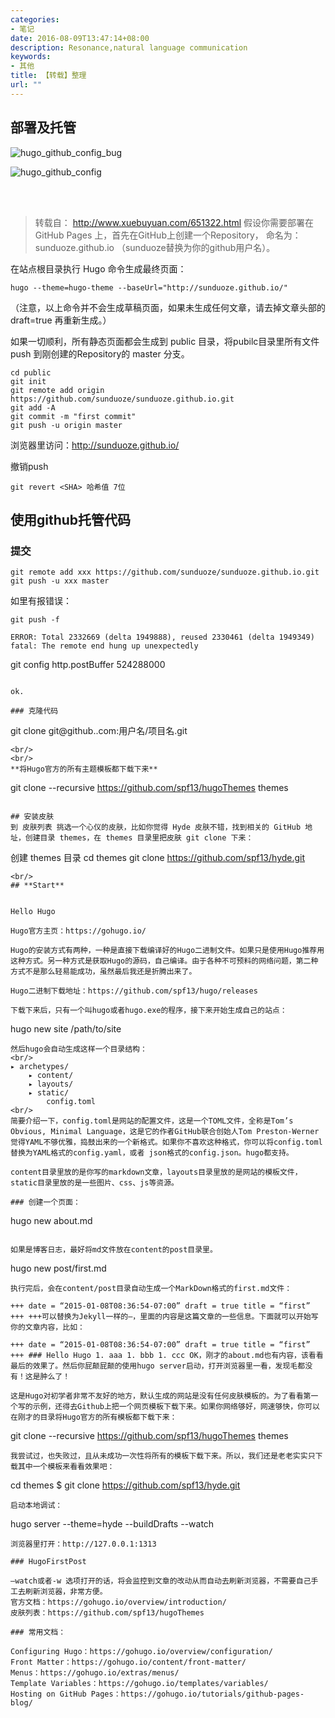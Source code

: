 ```yaml
---
categories:
- 笔记
date: 2016-08-09T13:47:14+08:00
description: Resonance,natural language communication
keywords:
- 其他
title: 【转载】整理
url: ""
---
```


## **部署及托管**

![hugo_github_config_bug](/media/competition_img/hugo_github_config_bug.png)

![hugo_github_config](/media/competition_img/hugo_github_config.png)

</br>
</br>

> 转载自： http://www.xuebuyuan.com/651322.html 假设你需要部署在 GitHub Pages 上，首先在GitHub上创建一个Repository，
> 命名为：sunduoze.github.io （sunduoze替换为你的github用户名）。

在站点根目录执行 Hugo 命令生成最终页面：
```
hugo --theme=hugo-theme --baseUrl="http://sunduoze.github.io/"
```
（注意，以上命令并不会生成草稿页面，如果未生成任何文章，请去掉文章头部的 draft=true 再重新生成。）

如果一切顺利，所有静态页面都会生成到 public 目录，将pubilc目录里所有文件 push 到刚创建的Repository的 master 分支。
```
cd public
git init
git remote add origin https://github.com/sunduoze/sunduoze.github.io.git
git add -A
git commit -m "first commit"
git push -u origin master
```
浏览器里访问：http://sunduoze.github.io/

撤销push
```
git revert <SHA> 哈希值 7位
```
## **使用github托管代码**

### 提交
```
git remote add xxx https://github.com/sunduoze/sunduoze.github.io.git
git push -u xxx master
```
如里有报错误：

```
git push -f 
```
```
ERROR: Total 2332669 (delta 1949888), reused 2330461 (delta 1949349)
fatal: The remote end hung up unexpectedly

```
git config http.postBuffer 524288000
```

ok.

### 克隆代码
```
git clone git@github..com:用户名/项目名.git
```
<br/>
<br/>
**将Hugo官方的所有主题模板都下载下来**
```
git clone --recursive https://github.com/spf13/hugoThemes themes
```

## 安装皮肤
到 皮肤列表 挑选一个心仪的皮肤，比如你觉得 Hyde 皮肤不错，找到相关的 GitHub 地址，创建目录 themes，在 themes 目录里把皮肤 git clone 下来：
```
创建 themes 目录
cd themes
git clone https://github.com/spf13/hyde.git
```
<br/>
## **Start**


Hello Hugo

Hugo官方主页：https://gohugo.io/

Hugo的安装方式有两种，一种是直接下载编译好的Hugo二进制文件。如果只是使用Hugo推荐用这种方式。另一种方式是获取Hugo的源码，自己编译。由于各种不可预料的网络问题，第二种方式不是那么轻易能成功，虽然最后我还是折腾出来了。

Hugo二进制下载地址：https://github.com/spf13/hugo/releases

下载下来后，只有一个叫hugo或者hugo.exe的程序，接下来开始生成自己的站点：

```
hugo new site /path/to/site
```
然后hugo会自动生成这样一个目录结构：
<br/>
▸ archetypes/
	▸ content/
    ▸ layouts/
    ▸ static/
        config.toml
<br/>
简要介绍一下，config.toml是网站的配置文件，这是一个TOML文件，全称是Tom’s Obvious, Minimal Language，这是它的作者GitHub联合创始人Tom Preston-Werner 觉得YAML不够优雅，捣鼓出来的一个新格式。如果你不喜欢这种格式，你可以将config.toml替换为YAML格式的config.yaml，或者 json格式的config.json。hugo都支持。

content目录里放的是你写的markdown文章，layouts目录里放的是网站的模板文件，static目录里放的是一些图片、css、js等资源。

### 创建一个页面：

``` 
hugo new about.md
```

如果是博客日志，最好将md文件放在content的post目录里。
```
hugo new post/first.md
```
执行完后，会在content/post目录自动生成一个MarkDown格式的first.md文件：

+++ date = “2015-01-08T08:36:54-07:00” draft = true title = “first” +++ +++可以替换为Jekyll一样的—，里面的内容是这篇文章的一些信息。下面就可以开始写你的文章内容，比如：

+++ date = “2015-01-08T08:36:54-07:00” draft = true title = “first” +++ ### Hello Hugo 1. aaa 1. bbb 1. ccc OK，刚才的about.md也有内容，该看看最后的效果了。然后你屁颠屁颠的使用hugo server启动，打开浏览器里一看，发现毛都没有！这是肿么了！

这是Hugo对初学者非常不友好的地方，默认生成的网站是没有任何皮肤模板的。为了看看第一个写的示例，还得去Github上把一个网页模板下载下来。如果你网络够好，网速够快，你可以在刚才的目录将Hugo官方的所有模板都下载下来：
```
git clone --recursive https://github.com/spf13/hugoThemes themes
```
我尝试过，也失败过，且从未成功一次性将所有的模板下载下来。所以，我们还是老老实实只下载其中一个模板来看看效果吧：
```
cd themes $ git clone https://github.com/spf13/hyde.git
```
启动本地调试：
```
hugo server --theme=hyde --buildDrafts --watch
```
浏览器里打开：http://127.0.0.1:1313

### HugoFirstPost

–watch或者-w 选项打开的话，将会监控到文章的改动从而自动去刷新浏览器，不需要自己手工去刷新浏览器，非常方便。
官方文档：https://gohugo.io/overview/introduction/ 
皮肤列表：https://github.com/spf13/hugoThemes

### 常用文档：

Configuring Hugo：https://gohugo.io/overview/configuration/ 
Front Matter：https://gohugo.io/content/front-matter/ 
Menus：https://gohugo.io/extras/menus/ 
Template Variables：https://gohugo.io/templates/variables/ 
Hosting on GitHub Pages：https://gohugo.io/tutorials/github-pages-blog/
